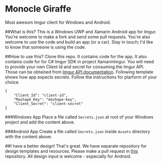 # Monocle Giraffe
Most awesom Imgur client for Windows and Android.

##What is this?
This is a Windows UWP and Xamarin Android app for Imgur. You're welcome to make a fork and send some pull requests. You're also welcome to use the code and build an app (or a car). Stay in touch; I'd like to know that someone is using the code.

##How to use this?
Clone this repo. It contains code for the app. It also contains code for for C# Imgur SDK in project XamarinImgur. You will need to provide your own Client Id and secret for consuming the Imgur API. Those can be obtained from [Imgur API documentation](http://api.imgur.com/#registerapp). Following template shows how app expects secrets. Follow the instructions for plarform of your choice.

    {
        "Client_Id": "client-id",
        "Mashape_Key": "mashape-key",
        "Client_Secret": "client-secret"
    }

###Windows App
Place a file called `Secrets.json` at root of your Windows project and add the content above.

###Android App
Create a file called `Secrets.json` inside `Assets` directory with the content above.

##I have a better design!
That's great. We have separate repository for design templates and resources. Please make a pull request in [this](https://github.com/akshay2000/MonocleGiraffeDesign) repository. All design input is welcome - especially for Android.
